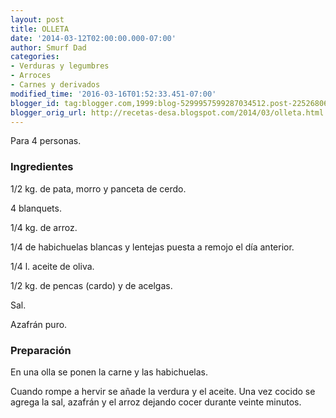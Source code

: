 ```yaml
---
layout: post
title: OLLETA
date: '2014-03-12T02:00:00.000-07:00'
author: Smurf Dad
categories:
- Verduras y legumbres
- Arroces
- Carnes y derivados
modified_time: '2016-03-16T01:52:33.451-07:00'
blogger_id: tag:blogger.com,1999:blog-5299957599287034512.post-2252680637058429038
blogger_orig_url: http://recetas-desa.blogspot.com/2014/03/olleta.html
---
```


Para 4 personas.

<h3>Ingredientes</h3>
1/2 kg. de pata, morro y panceta de cerdo.

4 blanquets.

1/4 kg. de arroz.

1/4 de habichuelas blancas y lentejas puesta a remojo el día anterior.

1/4 l. aceite de oliva.

1/2 kg. de pencas (cardo) y de acelgas.

Sal.

Azafrán puro.

<h3>Preparación</h3>
En una olla se ponen la carne y las habichuelas.



Cuando rompe a hervir se añade la verdura y el aceite. Una vez cocido se agrega la sal, azafrán y el arroz dejando cocer durante veinte minutos.
